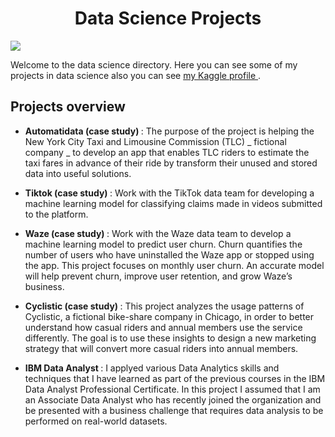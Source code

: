 <h1 align=center> Data Science Projects </h1>
<img src="https://th.bing.com/th/id/R.414b6e8ea82325b4eed79bb5b4a2b840?rik=7RTsAy%2f8VE2XTg&riu=http%3a%2f%2fwww.digitalvidya.com%2fwp-content%2fuploads%2f2017%2f04%2fData_Science_projects-1170x630.jpg&ehk=moj3ApS1VbZCH51LoLy8coIvENZzS7uPiD%2bc3X0FBN0%3d&risl=&pid=ImgRaw&r=0">

Welcome to the data science directory. Here you can see some of my projects in data science also you can see <a href=https://www.kaggle.com/mohammedmustafa648> my Kaggle profile  </a>.

## Projects overview

- <strong> Automatidata (case study) </strong>: The purpose of the project is helping the New York City Taxi and Limousine Commission (TLC) _ fictional company _ to develop an app that enables TLC riders to estimate the taxi fares in advance of their ride by transform their unused and stored data into useful solutions.

- <strong> Tiktok (case study) </strong>: Work with the TikTok data team for developing a machine learning model for classifying claims made in videos submitted to the platform.

- <strong> Waze (case study) </strong>: Work with the Waze data team to develop a machine learning model to predict user churn. Churn quantifies the number of users who have uninstalled the Waze app or stopped using the app. This project focuses on monthly user churn. An accurate model will help prevent churn, improve user retention, and grow Waze’s business.

- <strong> Cyclistic (case study) </strong>: This project analyzes the usage patterns of Cyclistic, a fictional bike-share company in Chicago, in order to better understand how casual riders and annual members use the service differently. The goal is to use these insights to design a new marketing strategy that will convert more casual riders into annual members.

- <strong> IBM Data Analyst </strong>: I applyed various Data Analytics skills and techniques that I have learned as part of the previous courses in the IBM Data Analyst Professional Certificate. In this project I assumed that I am an Associate Data Analyst who has recently joined the organization and be presented with a business challenge that requires data analysis to be performed on real-world datasets.  
